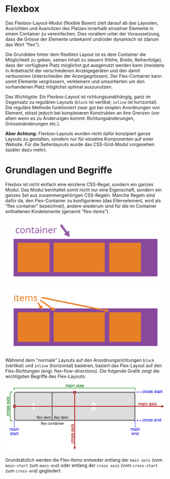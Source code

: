 # Flexbox
Das Flexbox-Layout-Modul (flexible Boxen) zielt darauf ab das Layouten, Ausrichten und Ausnutzen des Platzes innerhalb einzelner Elemente in einem Container zu vereinfachen. Dies vorallem unter der Voraussetzung, dass die Grösse der Elemente unbekannt und/oder dynamisch ist (darum das Wort "flex").

Die Grundidee hinter dem flexiblen Layout ist es dem Container die Möglichkeit zu geben, seinen Inhalt zu steuern (Höhe, Breite, Reihenfolge), dass der verfügbare Platz möglichst gut ausgenutzt werden kann (meistens in Anbetracht der verschiedenen Anzeigegeräten und den damit verbunenen Unterschieden der Anzeigegrössen). Der Flex-Container kann somit Elemente vergrössern, verkleinern und umsortierten um den vorhandenen Platz möglichst optimal auszunutzen.

Das Wichtigste: Ein Flexbox-Layout ist richtungsunabhängig, ganz im Gegensatz zu regulären Layouts (`block` ist vertikal; `inline` ist horizontal). Die reguläre Methode funktioniert zwar gut bei simplen Anordnungen von Element, stösst jedoch bei komplexeren Konstrukten an ihre Grenzen (vor allem wenn es zu Änderungen kommt: Richtungsänderungen, Grössenänderungen etc.).

**Aber Achtung:** Flexbox-Layouts wurden nicht dafür konzipiert ganze Layouts zu gestalten, sondern nur für einzelne Komponenten auf einer Website. Für die Seitenlayouts wurde das CSS-Grid-Modul vorgesehen (später dazu mehr).

# Grundlagen und Begriffe
Flexbox ist nicht einfach eine einzlene CSS-Regel, sondern ein ganzes Modul. Das Modul beinhaltet somit nicht nur eine Eigenschaft, sondern ein ganzes Set aus zusammengehörigen CSS-Regeln. Manche Regeln sind dafür da, den Flex-Container zu konfigurieren (das Elternelement, wird als "flex container" bezeichnet), andere wiederum sind für die im Container enthaltenen Kindelemente (genannt "flex-items").

![Flex Container](src/flex-container.svg)

![Flex Items](src/flex-items.svg)

Während dem "normale" Layouts auf den Anordnungsrichtungen `block` (vertikal) und `inline` (horizontal) basieren, basiert das Flex-Layout auf den Flex-Richtungen (engl. flex-flow-directions). Die folgende Grafik zeigt die wichtigsten Begriffe des Flex-Layouts:

![Flex Box](src/flexbox.png)

Grundsätzlich werden die Flex-Items entweder entlang der `main axis` (vom `main-start` zum `main-end`) oder entlang der `cross axis` (vom `cross-start` zum `cross-end`) gegliedert.
